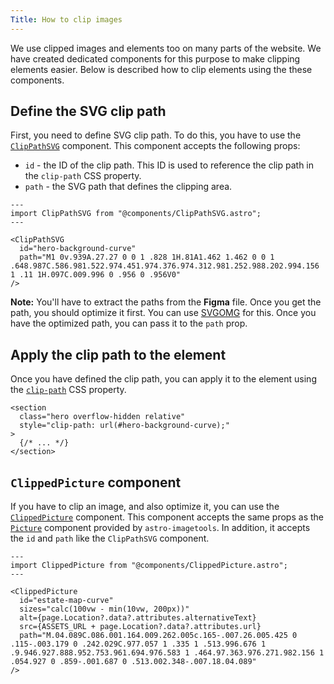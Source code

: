 ```yaml
---
Title: How to clip images
---
```


We use clipped images and elements too on many parts of the website. We have created dedicated components for this purpose to make clipping elements easier. Below is described how to clip elements using the these components.

## Define the SVG clip path

First, you need to define SVG clip path. To do this, you have to use the [`ClipPathSVG`](/src/components/ClipPathSVG.astro) component. This component accepts the following props:

- `id` - the ID of the clip path. This ID is used to reference the clip path in the `clip-path` CSS property.
- `path` - the SVG path that defines the clipping area.

```astro
---
import ClipPathSVG from "@components/ClipPathSVG.astro";
---

<ClipPathSVG
  id="hero-background-curve"
  path="M1 0v.939A.27.27 0 0 1 .828 1H.81A1.462 1.462 0 0 1 .648.987C.586.981.522.974.451.974.376.974.312.981.252.988.202.994.156 1 .11 1H.097C.009.996 0 .956 0 .956V0"
/>
```

**Note:** You'll have to extract the paths from the **Figma** file. Once you get the path, you should optimize it first. You can use [SVGOMG](https://jakearchibald.github.io/svgomg/) for this. Once you have the optimized path, you can pass it to the `path` prop.

## Apply the clip path to the element

Once you have defined the clip path, you can apply it to the element using the [`clip-path`](https://developer.mozilla.org/en-US/docs/Web/CSS/clip-path) CSS property.

```astro
<section
  class="hero overflow-hidden relative"
  style="clip-path: url(#hero-background-curve);"
>
  {/* ... */}
</section>
```

## `ClippedPicture` component

If you have to clip an image, and also optimize it, you can use the [`ClippedPicture`](/src/components/ClippedPicture.astro) component. This component accepts the same props as the [`Picture`](https://astro-imagetools-docs.vercel.app/components/Picture) component provided by `astro-imagetools`. In addition, it accepts the `id` and `path` like the `ClipPathSVG` component.

```astro
---
import ClippedPicture from "@components/ClippedPicture.astro";
---

<ClippedPicture
  id="estate-map-curve"
  sizes="calc(100vw - min(10vw, 200px))"
  alt={page.Location?.data?.attributes.alternativeText}
  src={ASSETS_URL + page.Location?.data?.attributes.url}
  path="M.04.089C.086.001.164.009.262.005c.165-.007.26.005.425 0 .115-.003.179 0 .242.029C.977.057 1 .335 1 .513.996.676 1 .9.946.927.888.952.753.961.694.976.583 1 .464.97.363.976.271.982.156 1 .054.927 0 .859-.001.687 0 .513.002.348-.007.18.04.089"
/>
```

